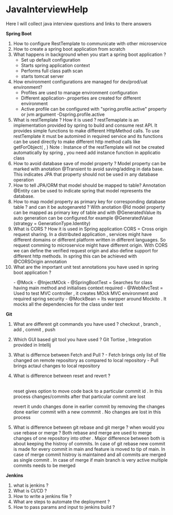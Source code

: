 # JavaInterviewHelp

Here I will collect java interview questions and links to there answers

**Spring Boot**
1. How to configure RestTemplate to communicate with other microservice
2. How to create a spring boot application from scratch
3. What happens in background when you start a spring boot application ? 
    - Set up default configuration
    - Starts spring application context
    - Performs full class path scan
    - starts tomcat server
4. How environment configurations are managed for dev/prod/uat environment?
    - Profiles are used to manage environment configuration
    - Different application-<env>.properties are created for different environment
    - Active profile can be configured with "spring.profile.active" property or jvm argument -Dspring.profile.active
5. What is restTemplate ? How it is used ?
    restTemaplate is an implementation provided by spring to build and consume rest API. It provides simple functions to make different HttpMethod calls.
    To use restTemplate it must be automired in required service and its functions can be used directly to make different http method calls like getForObject(<id> , <type>)
    Note : Instance of the restTemplate will not be created automatically by spring , you need add instance function in applicatio class
6. How to avoid database save of model property ?
    Model property can be marked with anotation @Transient to avoid saving/adding in data base. This indicates JPA that property should not be used in any database operation
7. How to tell JPA/ORM that model should be mapped to table?
    Annotation @Entity can be used to indicate spring that model represents the database. 
8. How to map model property as primary key for corresponding database table ? and can it be autogenaretd ?
    With anotation @Id model property can be mapped as primary key of table and with @GeneratedValue its auto generation can be configured.for example
    @GeneratedValue (strategy = GenerationType.Identity)
9. What is CORS ? How it is used in Spring application
    CORS = Cross origin request sharing. In a distributed application  , services might have different domains or different platform written in different languages.
    So request comming to microservice might have different origin. With CORS we can define the verified request origin and also define support for different http methods.
    In spring this can be achieved with @CORSOrigin annotation
10. What are the important unit test annotations you have used in spring boot application ?
    <p>
       - @Mock 
       - @InjectMOck
       - @SpringBootTest = Searches for class having main method and initialises context required
       - @WebMvcTest = Used to test MVC controller , it creates MOck MVC environment and required spring security 
       - @MockBean = Its warpper around Mockito . It mocks all the dependencies for the class under test
        
 **Git**
        
 1. What are different git commands you have used ?
        checkout , branch , add , commit , push
 2. Which GUI based git tool you have used ? 
        Git Tortise , Integration provided in Intellij
 3. What is differnce between Fetch and Pull ? 
        - Fetch brings only list of file changed on remote repository as compared to local repository
        - Pull brings actaul changes to local repository
       
 4. What is difference between reset and revert ?
        <p>   
        reset gives option to move code back to a particular commit id . In this process changes/commits after that particular commit are lost
        <p>
        revert it undo changes done in earlier commit by removing the changes done earlier commit with a new commmit . No changes are lost in this process
 5. What is difference between git rebase and git merge ? when would you use rebase or merge ? 
       Both rebase and merge are used to merge changes of one repository into other . Major difference between both is about keeping the histroy of commits.
       In case of git rebase new commit is made for every commit in main and feature is moved to tip of main. In case of merge commit histroy is maintained and all commits are
       merged as single commit . In case of merge if main branch is very active multiple commits needs to be merged
        
    
            
**Jenkins**
  1) what is jenkins ? 
  2) What is CI/CD ? 
  3) How to write a jenkins file ? 
  4) What are steps to automate the deployment ? 
  5) How to pass params and input to jenkins build ?
